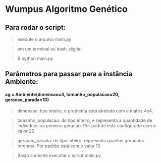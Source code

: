 # Wumpus Algoritmo Genético

## **Para rodar o script:**

> execute o arquivo main.py

> em um terminal ou bash, digite:

> $ python main.py

## Parâmetros para passar para a instância Ambiente:

####  ag = Ambiente(dimensao=4, tamanho_populacao=20, geracao_parada=10)

> dimensao: tipo inteiro, o problema está atrelado com a matriz 4x4. 

> tamanho_populacao: do tipo inteiro, e representa a quantidade de individuos na primeira geracao. Por padrão está configurado com o valor 20.

> geracao_parada: do tipo inteiro, representa quantas geracoes teremos. Por padrão está com o valor 10.

> Basta somente executar o script main.py 

